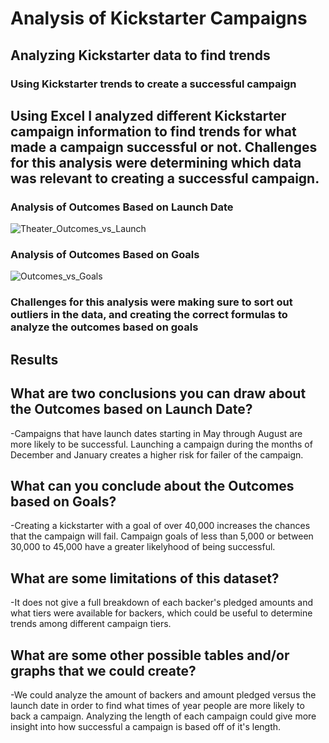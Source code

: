 # Analysis of Kickstarter Campaigns

## Analyzing Kickstarter data to find trends

### Using Kickstarter trends to create a successful campaign

## Using Excel I analyzed different Kickstarter campaign information to find trends for what made a campaign successful or not. Challenges for this analysis were determining which data was relevant to creating a successful campaign. 

### Analysis of Outcomes Based on Launch Date
![Theater_Outcomes_vs_Launch](https://user-images.githubusercontent.com/107223650/175180973-c1250d8b-8c45-4e36-ba73-29dd5a839eda.png)

### Analysis of Outcomes Based on Goals
![Outcomes_vs_Goals](https://user-images.githubusercontent.com/107223650/175180967-e487a2a6-d225-45fa-af6f-9c3163c2bd24.png)

### Challenges for this analysis were making sure to sort out outliers in the data, and creating the correct formulas to analyze the outcomes based on goals

## Results

## What are two conclusions you can draw about the Outcomes based on Launch Date?
-Campaigns that have launch dates starting in May through August are more likely to be successful.
Launching a campaign during the months of December and January creates a higher risk for failer of the campaign.
## What can you conclude about the Outcomes based on Goals?
-Creating a kickstarter with a goal of over 40,000 increases the chances that the campaign will fail.
Campaign goals of less than 5,000 or between 30,000 to 45,000 have a greater likelyhood of being successful.
## What are some limitations of this dataset?
-It does not give a full breakdown of each backer's pledged amounts and what tiers were available for backers, which could be useful to determine trends among different campaign tiers. 
## What are some other possible tables and/or graphs that we could create?
-We could analyze the amount of backers and amount pledged versus the launch date in order to find what times of year people are more likely to back a campaign. 
Analyzing the length of each campaign could give more insight into how successful a campaign is based off of it's length.
